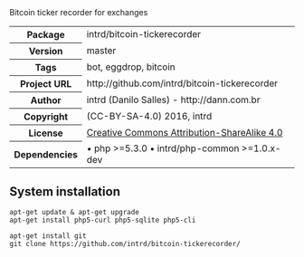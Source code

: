 <!-- docbloc -->
<span id='docbloc'>
Bitcoin ticker recorder for exchanges
<table>
<tr>
<th>Package</th>
<td>intrd/bitcoin-tickerecorder</td>
</tr>
<tr>
<th>Version</th>
<td>master</td>
</tr>
<tr>
<th>Tags</th>
<td>bot, eggdrop, bitcoin</td>
</tr>
<tr>
<th>Project URL</th>
<td>http://github.com/intrd/bitcoin-tickerecorder</td>
</tr>
<tr>
<th>Author</th>
<td>intrd (Danilo Salles) - http://dann.com.br</td>
<tr>
<th>Copyright</th>
<td>(CC-BY-SA-4.0) 2016, intrd</td>
</tr>
<tr>
<th>License</th>
<td><a href='http://creativecommons.org/licenses/by-sa/4.0'>Creative Commons Attribution-ShareAlike 4.0</a></td>
</tr>
<tr>
<th>Dependencies</th>
<td> &#8226; php >=5.3.0 &#8226; intrd/php-common >=1.0.x-dev <dev-master</td>
</tr>
</table>
</span>
<!-- @docbloc 1.1 -->

## System installation
```
apt-get update & apt-get upgrade
apt-get install php5-curl php5-sqlite php5-cli

apt-get install git
git clone https://github.com/intrd/bitcoin-tickerecorder/
```


